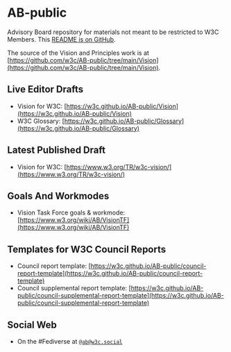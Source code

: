 # AB-public
Advisory Board repository for materials not meant to be restricted to W3C Members. 
This [README is on GitHub](https://github.com/w3c/AB-public/blob/main/README.md).

The source of the Vision and Principles work is at [https://github.com/w3c/AB-public/tree/main/Vision](https://github.com/w3c/AB-public/tree/main/Vision).

## Live Editor Drafts

* Vision for W3C: [https://w3c.github.io/AB-public/Vision](https://w3c.github.io/AB-public/Vision)
* W3C Glossary: [https://w3c.github.io/AB-public/Glossary](https://w3c.github.io/AB-public/Glossary)

## Latest Published Draft
* Vision for W3C: [https://www.w3.org/TR/w3c-vision/](https://www.w3.org/TR/w3c-vision/)

## Goals And Workmodes
* Vision Task Force goals & workmode: [https://www.w3.org/wiki/AB/VisionTF](https://www.w3.org/wiki/AB/VisionTF)

## Templates for W3C Council Reports
* Council report template: [https://w3c.github.io/AB-public/council-report-template](https://w3c.github.io/AB-public/council-report-template)
* Council supplemental report template: [https://w3c.github.io/AB-public/council-supplemental-report-template](https://w3c.github.io/AB-public/council-supplemental-report-template)

## Social Web
* On the #Fediverse at <a href="https://w3c.social/@ab" rel="me">`@ab@w3c.social`</a>
